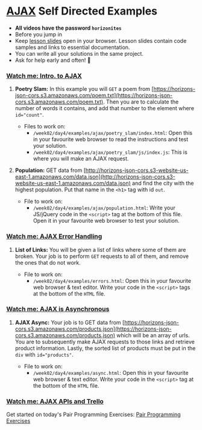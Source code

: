 # [AJAX](https://developer.mozilla.org/en-US/docs/AJAX/Getting_Started) Self Directed Examples

- **All videos have the password `horizonites`**
- Before you jump in
- Keep [lesson slides](http://lessons.horizonsbootcamp.com/lessons/week02/day4.html)
  open in your browser. Lesson slides contain code samples and links to
  essential documentation.
- You can write all your solutions in the same project.
- Ask for help early and often! 🙋

### [Watch me: Intro. to AJAX](https://vimeo.com/210894693)

1. __Poetry Slam:__ In this example you will `GET` a poem from [https://horizons-json-cors.s3.amazonaws.com/poem.txt](https://horizons-json-cors.s3.amazonaws.com/poem.txt). Then you are to calculate the number of words it contains, and add that number to the element where `id="count"`.

    - Files to work on:
	    - `/week02/day4/examples/ajax/poetry_slam/index.html`: Open this in your favourite web browser to read the instructions and test your solution.
		- `/week02/day4/examples/ajax/poetry_slam/js/index.js`: This is where you will make an AJAX request.
		
1. __Population:__ GET data from [http://horizons-json-cors.s3-website-us-east-1.amazonaws.com/data.json](http://horizons-json-cors.s3-website-us-east-1.amazonaws.com/data.json) and find the city with the highest population. Put that name in the `<h1>` tag with id `out`.

    - File to work on:
	    - `/week02/day4/examples/ajax/population.html`: Write your JS/jQuery code in the `<script>` tag at the bottom of this file. Open it in your favourite web browser to test your solution.

### [Watch me: AJAX Error Handling](https://vimeo.com/210897988)

1. __List of Links:__ You will be given a list of links where some of them are broken. Your job is to perform `GET` requests to all of them, and remove the ones that do not work.

    - File to work on:
	    - `/week02/day4/examples/errors.html`: Open this in your favourite web browser & text editor. Write your code in the `<script>` tags at the bottom of the `HTML` file.

### [Watch me: AJAX is Asynchronous](https://vimeo.com/210971431)

1. __AJAX Async:__ Your job is to GET data from [https://horizons-json-cors.s3.amazonaws.com/products.json](https://horizons-json-cors.s3.amazonaws.com/products.json) which will be an array of urls. You are to subsequently make AJAX requests to those links and retrieve product information. Lastly, the sorted list of products must be put in the `div` with `id="products"`.

    - File to work on:
	    - `/week02/day4/examples/async.html`: Open this in your favourite web browser & text editor. Write your code in the `<script>` tag at the bottom of the `HTML` file.

### [Watch me: AJAX APIs and Trello](https://vimeo.com/212287922)

Get started on today's Pair Programming Exercises: [Pair Programming Exercises]

[Pair Programming Exercises]: https://github.com/horizons-school-of-technology/week03/tree/master/day4#pair-programming-exercises
